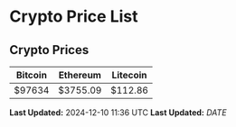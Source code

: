 # Crypto Price List

## Crypto Prices
| Bitcoin | Ethereum | Litecoin |
| ------- | -------- | -------- |
| $97634 | $3755.09 | $112.86 |
**Last Updated:** 2024-12-10 11:36 UTC
**Last Updated:** $DATE$
